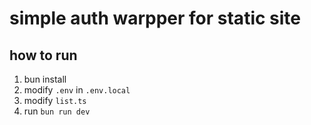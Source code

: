 # simple auth warpper for static site

## how to run

1. bun install
2. modify `.env` in `.env.local`
3. modify `list.ts`
4. run `bun run dev`
